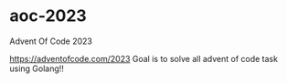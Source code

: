 # aoc-2023
Advent Of Code 2023


https://adventofcode.com/2023
Goal is to solve all advent of code task using Golang!!
